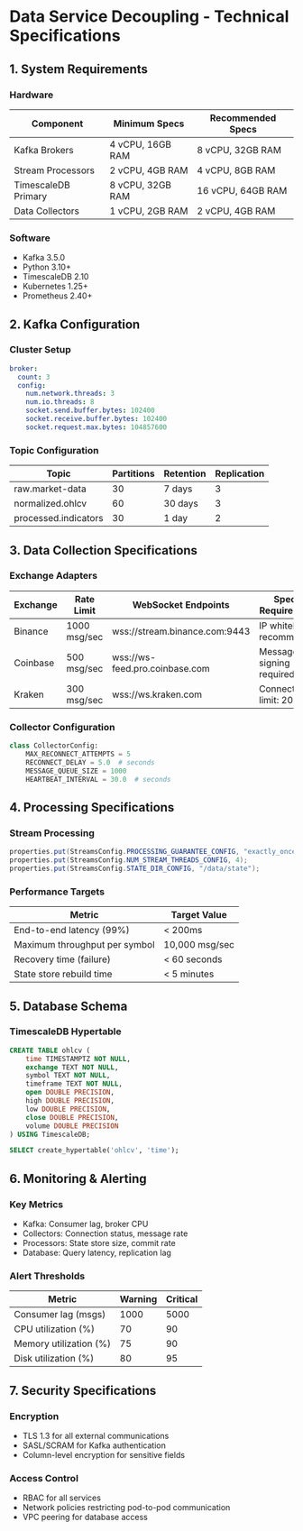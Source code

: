# Data Service Decoupling - Technical Specifications

## 1. System Requirements

### Hardware
| Component              | Minimum Specs          | Recommended Specs      |
|------------------------|------------------------|------------------------|
| Kafka Brokers          | 4 vCPU, 16GB RAM       | 8 vCPU, 32GB RAM       |
| Stream Processors      | 2 vCPU, 4GB RAM        | 4 vCPU, 8GB RAM        |
| TimescaleDB Primary    | 8 vCPU, 32GB RAM       | 16 vCPU, 64GB RAM      |
| Data Collectors        | 1 vCPU, 2GB RAM        | 2 vCPU, 4GB RAM        |

### Software
- Kafka 3.5.0
- Python 3.10+
- TimescaleDB 2.10
- Kubernetes 1.25+
- Prometheus 2.40+

## 2. Kafka Configuration

### Cluster Setup
```yaml
broker:
  count: 3
  config:
    num.network.threads: 3
    num.io.threads: 8
    socket.send.buffer.bytes: 102400
    socket.receive.buffer.bytes: 102400
    socket.request.max.bytes: 104857600
```

### Topic Configuration
| Topic                | Partitions | Retention | Replication |
|----------------------|------------|-----------|-------------|
| raw.market-data      | 30         | 7 days    | 3           |
| normalized.ohlcv     | 60         | 30 days   | 3           |
| processed.indicators | 30         | 1 day     | 2           |

## 3. Data Collection Specifications

### Exchange Adapters
| Exchange | Rate Limit     | WebSocket Endpoints           | Special Requirements         |
|----------|----------------|--------------------------------|------------------------------|
| Binance  | 1000 msg/sec   | wss://stream.binance.com:9443 | IP whitelisting recommended  |
| Coinbase | 500 msg/sec    | wss://ws-feed.pro.coinbase.com | Message signing required     |
| Kraken   | 300 msg/sec    | wss://ws.kraken.com           | Connection limit: 20 per IP  |

### Collector Configuration
```python
class CollectorConfig:
    MAX_RECONNECT_ATTEMPTS = 5
    RECONNECT_DELAY = 5.0  # seconds
    MESSAGE_QUEUE_SIZE = 1000
    HEARTBEAT_INTERVAL = 30.0  # seconds
```

## 4. Processing Specifications

### Stream Processing
```java
properties.put(StreamsConfig.PROCESSING_GUARANTEE_CONFIG, "exactly_once_v2");
properties.put(StreamsConfig.NUM_STREAM_THREADS_CONFIG, 4);
properties.put(StreamsConfig.STATE_DIR_CONFIG, "/data/state");
```

### Performance Targets
| Metric                          | Target Value          |
|---------------------------------|-----------------------|
| End-to-end latency (99%)        | < 200ms               |
| Maximum throughput per symbol   | 10,000 msg/sec        |
| Recovery time (failure)         | < 60 seconds          |
| State store rebuild time        | < 5 minutes           |

## 5. Database Schema

### TimescaleDB Hypertable
```sql
CREATE TABLE ohlcv (
    time TIMESTAMPTZ NOT NULL,
    exchange TEXT NOT NULL,
    symbol TEXT NOT NULL,
    timeframe TEXT NOT NULL,
    open DOUBLE PRECISION,
    high DOUBLE PRECISION,
    low DOUBLE PRECISION,
    close DOUBLE PRECISION,
    volume DOUBLE PRECISION
) USING TimescaleDB;

SELECT create_hypertable('ohlcv', 'time');
```

## 6. Monitoring & Alerting

### Key Metrics
- Kafka: Consumer lag, broker CPU
- Collectors: Connection status, message rate
- Processors: State store size, commit rate
- Database: Query latency, replication lag

### Alert Thresholds
| Metric                | Warning | Critical |
|-----------------------|---------|----------|
| Consumer lag (msgs)   | 1000    | 5000     |
| CPU utilization (%)   | 70      | 90       |
| Memory utilization (%)| 75      | 90       |
| Disk utilization (%)  | 80      | 95       |

## 7. Security Specifications

### Encryption
- TLS 1.3 for all external communications
- SASL/SCRAM for Kafka authentication
- Column-level encryption for sensitive fields

### Access Control
- RBAC for all services
- Network policies restricting pod-to-pod communication
- VPC peering for database access